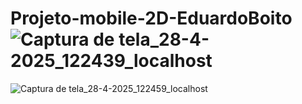 # Projeto-mobile-2D-EduardoBoito![Captura de tela_28-4-2025_122439_localhost](https://github.com/user-attachments/assets/6b8b9cdd-307c-4004-9cae-8a16bfa5bef6)
![Captura de tela_28-4-2025_122459_localhost](https://github.com/user-attachments/assets/1f1cda22-61df-4ccb-ab61-adc269fd740e)
